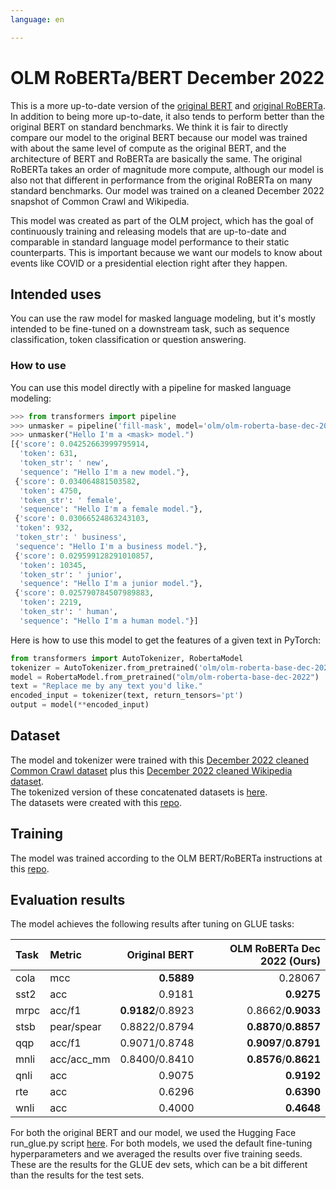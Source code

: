 ```yaml
---
language: en

---
```



# OLM RoBERTa/BERT December 2022

This is a more up-to-date version of the [original BERT](https://huggingface.co/bert-base-cased) and [original RoBERTa](https://huggingface.co/roberta-base).
In addition to being more up-to-date, it also tends to perform better than the original BERT on standard benchmarks.
We think it is fair to directly compare our model to the original BERT because our model was trained with about the same level of compute as the original BERT, and the architecture of BERT and RoBERTa are basically the same.
The original RoBERTa takes an order of magnitude more compute, although our model is also not that different in performance from the original RoBERTa on many standard benchmarks.
Our model was trained on a cleaned December 2022 snapshot of Common Crawl and Wikipedia.

This model was created as part of the OLM project, which has the goal of continuously training and releasing models that are up-to-date and comparable in standard language model performance to their static counterparts.
This is important because we want our models to know about events like COVID or 
a presidential election right after they happen.

## Intended uses

You can use the raw model for masked language modeling, but it's mostly intended to
be fine-tuned on a downstream task, such as sequence classification, token classification or question answering. 

### How to use

You can use this model directly with a pipeline for masked language modeling:

```python
>>> from transformers import pipeline
>>> unmasker = pipeline('fill-mask', model='olm/olm-roberta-base-dec-2022')
>>> unmasker("Hello I'm a <mask> model.")
[{'score': 0.04252663999795914,
  'token': 631,
  'token_str': ' new',
  'sequence': "Hello I'm a new model."},
 {'score': 0.034064881503582,
  'token': 4750,
  'token_str': ' female',
  'sequence': "Hello I'm a female model."},
 {'score': 0.03066524863243103,
 'token': 932,
 'token_str': ' business',
 'sequence': "Hello I'm a business model."},
 {'score': 0.029599128291010857,
  'token': 10345,
  'token_str': ' junior',
  'sequence': "Hello I'm a junior model."},
 {'score': 0.025790784507989883,
  'token': 2219,
  'token_str': ' human',
  'sequence': "Hello I'm a human model."}]
```

Here is how to use this model to get the features of a given text in PyTorch:

```python
from transformers import AutoTokenizer, RobertaModel
tokenizer = AutoTokenizer.from_pretrained('olm/olm-roberta-base-dec-2022')
model = RobertaModel.from_pretrained("olm/olm-roberta-base-dec-2022")
text = "Replace me by any text you'd like."
encoded_input = tokenizer(text, return_tensors='pt')
output = model(**encoded_input)
```

## Dataset

The model and tokenizer were trained with this [December 2022 cleaned Common Crawl dataset](https://huggingface.co/datasets/olm/olm-CC-MAIN-2022-49-sampling-ratio-olm-0.15114822547) plus this [December 2022 cleaned Wikipedia dataset](https://huggingface.co/datasets/olm/olm-wikipedia-20221220).\
The tokenized version of these concatenated datasets is [here](https://huggingface.co/datasets/olm/olm-december-2022-tokenized-512).\
The datasets were created with this [repo](https://github.com/huggingface/olm-datasets).

## Training

The model was trained according to the OLM BERT/RoBERTa instructions at this [repo](https://github.com/huggingface/olm-training).

## Evaluation results

The model achieves the following results after tuning on GLUE tasks:

| Task | Metric   | Original BERT   | OLM RoBERTa Dec 2022 (Ours) |
|:-----|:---------|----------------:|----------------------------:|
|cola  |mcc       |**0.5889**       |0.28067                      |
|sst2  |acc       |0.9181           |**0.9275**                   |
|mrpc  |acc/f1    |**0.9182**/0.8923|0.8662/**0.9033**            |
|stsb  |pear/spear|0.8822/0.8794    |**0.8870**/**0.8857**        |
|qqp   |acc/f1    |0.9071/0.8748    |**0.9097**/**0.8791**        |
|mnli  |acc/acc_mm|0.8400/0.8410    |**0.8576**/**0.8621**        |
|qnli  |acc       |0.9075           |**0.9192**                   |
|rte   |acc       |0.6296           |**0.6390**                   |
|wnli  |acc       |0.4000           |**0.4648**                   |

For both the original BERT and our model, we used the Hugging Face run_glue.py script [here](https://github.com/huggingface/transformers/tree/main/examples/pytorch/text-classification).
For both models, we used the default fine-tuning hyperparameters and we averaged the results over five training seeds. These are the results for the GLUE dev sets, which can be a bit different than the results for the test sets.